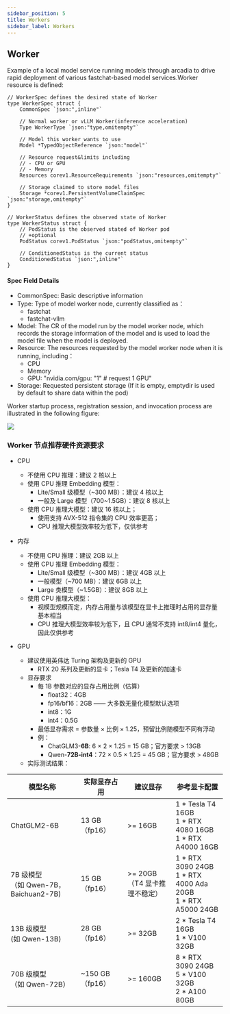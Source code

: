 ```yaml
---
sidebar_position: 5
title: Workers
sidebar_label: Workers
---
```

## Worker

Example of a local model service running models through arcadia to drive rapid deployment of various fastchat-based model services.Worker resource is defined:
```golang
// WorkerSpec defines the desired state of Worker
type WorkerSpec struct {
    CommonSpec `json:",inline"`

    // Normal worker or vLLM Worker(inference acceleration)
    Type WorkerType `json:"type,omitempty"`

    // Model this worker wants to use
    Model *TypedObjectReference `json:"model"`

    // Resource request&limits including
    // - CPU or GPU
    // - Memory
    Resources corev1.ResourceRequirements `json:"resources,omitempty"`

    // Storage claimed to store model files
    Storage *corev1.PersistentVolumeClaimSpec `json:"storage,omitempty"`
}

// WorkerStatus defines the observed state of Worker
type WorkerStatus struct {
    // PodStatus is the observed stated of Worker pod
    // +optional
    PodStatus corev1.PodStatus `json:"podStatus,omitempty"`

    // ConditionedStatus is the current status
    ConditionedStatus `json:",inline"`
}
```
#### Spec Field Details
* CommonSpec: Basic descriptive information
* Type: Type of model worker node, currently classified as：
    - fastchat
    - fastchat-vllm
* Model: The CR of the model run by the model worker node, which records the storage information of the model and is used to load the model file when the model is deployed.
* Resource: The resources requested by the model worker node when it is running, including：
    - CPU
    - Memory
    - GPU: "nvidia.com/gpu: "1" # request 1 GPU"
* Storage: Requested persistent storage (If it is empty, emptydir is used by default to share data within the pod)

Worker startup process, registration session, and invocation process are illustrated in the following figure:

![](./images/2024-01-05-15-27-01.png)

### Worker 节点推荐硬件资源要求

- CPU
  - 不使用 CPU 推理：建议 2 核以上
  - 使用 CPU 推理 Embedding 模型： 
    - Lite/Small 级模型（~300 MB）：建议 4 核以上
    - 一般及 Large 模型（700~1.5GB）：建议 8 核以上
  - 使用 CPU 推理大模型：建议 16 核以上；
    - 使用支持 AVX-512 指令集的 CPU 效率更高；
    - CPU 推理大模型效率较为低下，仅供参考

- 内存
  - 不使用 CPU 推理：建议 2GB 以上
  - 使用 CPU 推理 Embedding 模型：
    - Lite/Small 级模型（~300 MB）：建议 4GB 以上
    - 一般模型（~700 MB）：建议 6GB 以上
    - Large 类模型（~1.5GB）：建议 8GB 以上
  - 使用 CPU 推理大模型：
    - 视模型规模而定，内存占用量与该模型在显卡上推理时占用的显存量基本相当
    - CPU 推理大模型效率较为低下，且 CPU 通常不支持 int8/int4 量化，因此仅供参考
- GPU
  - 建议使用英伟达 Turing 架构及更新的 GPU
    - RTX 20 系列及更新的显卡；Tesla T4 及更新的加速卡
  - 显存要求
    - 每 1B 参数对应的显存占用比例（估算）
      - float32：4GB
      - fp16/bf16：2GB —— 大多数无量化模型默认选项
      - int8：1G
      - int4：0.5G
    - 最低显存需求 = 参数量 × 比例 × 1.25，预留比例随模型不同有浮动
    - 例：
      - ChatGLM3-**6B**: 6 × 2 × 1.25 = 15 GB；官方要求 > 13GB
      - Qwen-**72B-int4**：72 × 0.5 × 1.25 = 45 GB；官方要求 > 48GB
  - 实际测试结果：

| 模型名称                                   | 实际显存占用    | 建议显存                           | 参考显卡配置                                                 |
| ------------------------------------------ | --------------- | ---------------------------------- | ------------------------------------------------------------ |
| ChatGLM2-6B                                | 13 GB（fp16）   | >= 16GB                            | 1 * Tesla T4 16GB<br />1 * RTX 4080 16GB<br />1 * RTX A4000 16GB |
| 7B 级模型<br />（如 Qwen-7B，Baichuan2-7B) | 15 GB（fp16）   | >= 20GB<br />（T4 显卡推理不稳定） | 1 * RTX 3090 24GB<br />1 * RTX 4000 Ada 20GB<br />1 * RTX A5000 24GB |
| 13B 级模型<br />(如 Qwen-13B)              | 28 GB（fp16）   | >= 32GB                            | 2 * Tesla T4 16GB<br />1 * V100 32GB                         |
| 70B 级模型<br />（如 Qwen-72B）            | ~150 GB（fp16） | >= 160GB                           | 8 * RTX 3090 24GB<br />5 * V100 32GB<br />2 * A100 80GB      |

